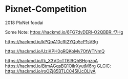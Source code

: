 # Pixnet-Competition
2018 PIxNet foodai 

Some Note:
https://hackmd.io/6FG7dvDERl-O2QBBR_f7Hg

https://hackmd.io/kPQpA10cRt2YQo5cP1sVBg

https://hackmd.io/UziKPH0gRQKoMv7OtWTNmQ

https://hackmd.io/fk_X3VDcTT6l9QhBHcgzoA
https://hackmd.io/BtmAGqsBQ1OiIrXyutM6rg
GLCIC:
https://hackmd.io/roOZj85BTLC045lUcOLlyA
